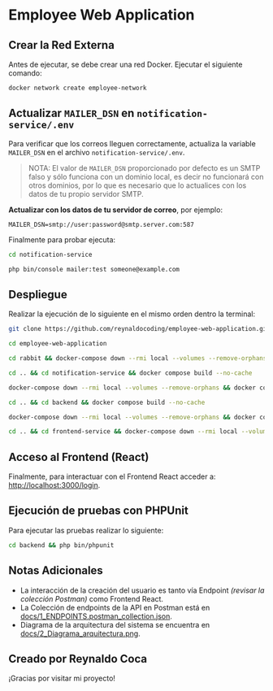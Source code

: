 # Employee Web Application

## Crear la Red Externa

Antes de ejecutar, se debe crear una red Docker. Ejecutar el siguiente comando:

```bash
docker network create employee-network
```

## Actualizar `MAILER_DSN` en `notification-service/.env`

Para verificar que los correos lleguen correctamente, actualiza la variable `MAILER_DSN` en el archivo `notification-service/.env`.

> NOTA: El valor de `MAILER_DSN` proporcionado por defecto es un SMTP falso y sólo funciona con un dominio local, es decir no funcionará con otros dominios, por lo que es necesario que lo actualices con los datos de tu propio servidor SMTP.

**Actualizar con los datos de tu servidor de correo**, por ejemplo:

```env
MAILER_DSN=smtp://user:password@smtp.server.com:587
```

Finalmente para probar ejecuta:

```bash
cd notification-service
```

```bash
php bin/console mailer:test someone@example.com
```

## Despliegue

Realizar la ejecución de lo siguiente en el mismo orden dentro la terminal:

```bash
git clone https://github.com/reynaldocoding/employee-web-application.git
```

```bash
cd employee-web-application
```

```bash
cd rabbit && docker-compose down --rmi local --volumes --remove-orphans && docker compose up --pull always -d --wait
```

```bash
cd .. && cd notification-service && docker compose build --no-cache
```

```bash
docker-compose down --rmi local --volumes --remove-orphans && docker compose up --pull always -d --wait
```

```bash
cd .. && cd backend && docker compose build --no-cache
```

```bash
docker-compose down --rmi local --volumes --remove-orphans && docker compose up --pull always -d --wait
```

```bash
cd .. && cd frontend-service && docker-compose down --rmi local --volumes --remove-orphans && docker-compose up -d --build
```

## Acceso al Frontend (React)

Finalmente, para interactuar con el Frontend React acceder a: <http://localhost:3000/login>.

## Ejecución de pruebas con PHPUnit

Para ejecutar las pruebas realizar lo siguiente:

```bash
cd backend && php bin/phpunit
```

## Notas Adicionales

- La interacción de la creación del usuario es tanto vía Endpoint *(revisar la colección Postman)* como Frontend React.
- La Colección de endpoints de la API en Postman está en [docs/1_ENDPOINTS.postman_collection.json](docs/1_ENDPOINTS.postman_collection.json).
- Diagrama de la arquitectura del sistema se encuentra en [docs/2_Diagrama_arquitectura.png](docs/2_Diagrama_arquitectura.png).

## Creado por Reynaldo Coca

¡Gracias por visitar mi proyecto!

